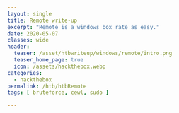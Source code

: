 ```yaml
---
layout: single
title: Remote write-up
excerpt: "Remote is a windows box rate as easy."
date: 2020-05-07
classes: wide
header:
  teaser: /asset/htbwriteup/windows/remote/intro.png
  teaser_home_page: true
  icon: /assets/hackthebox.webp
categories:
  - hackthebox
permalink: /htb/htbRemote
tags: [ bruteforce, cewl, sudo ]

---
```

